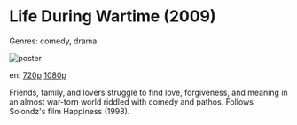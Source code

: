 # Life During Wartime (2009)

Genres: comedy, drama

![poster](http://image.tmdb.org/t/p/w500/yGATBaHRKwQOEkHWMXf80Rd9pnT.jpg)

en:
  [720p](magnet:?xt=urn:btih:E3CEFBC19E8CCC2210D8065028F8970300BB4352&tr=udp://glotorrents.pw:6969/announce&tr=udp://tracker.opentrackr.org:1337/announce&tr=udp://torrent.gresille.org:80/announce&tr=udp://tracker.openbittorrent.com:80&tr=udp://tracker.coppersurfer.tk:6969&tr=udp://tracker.leechers-paradise.org:6969&tr=udp://p4p.arenabg.ch:1337&tr=udp://tracker.internetwarriors.net:1337)
  [1080p](magnet:?xt=urn:btih:E27B3356FCBE0F9BD3AC2A73D1CB3E97F3BB83C9&tr=udp://glotorrents.pw:6969/announce&tr=udp://tracker.opentrackr.org:1337/announce&tr=udp://torrent.gresille.org:80/announce&tr=udp://tracker.openbittorrent.com:80&tr=udp://tracker.coppersurfer.tk:6969&tr=udp://tracker.leechers-paradise.org:6969&tr=udp://p4p.arenabg.ch:1337&tr=udp://tracker.internetwarriors.net:1337)
  


Friends, family, and lovers struggle to find love, forgiveness, and meaning in an almost war-torn world riddled with comedy and pathos. Follows Solondz's film Happiness (1998).